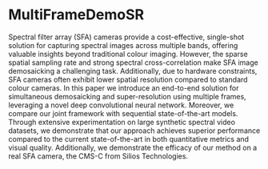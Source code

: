 # MultiFrameDemoSR

Spectral filter array (SFA) cameras provide a cost-effective, single-shot solution for capturing spectral images across multiple bands, offering valuable insights beyond traditional colour imaging. However, the sparse spatial sampling rate and strong spectral cross-correlation make SFA image demosaicking a challenging task. Additionally, due to hardware constraints, SFA cameras often exhibit lower spatial resolution compared to standard colour cameras. In this paper we introduce an end-to-end solution for simultaneous demosaicking and super-resolution using multiple frames, leveraging a novel deep convolutional neural network. Moreover, we compare our joint framework with sequential state-of-the-art models. Through extensive experimentation on large synthetic spectral video datasets, we demonstrate that our approach achieves superior performance compared to the current state-of-the-art in both quantitative metrics and visual quality. Additionally, we demonstrate the efficacy of our method on a real SFA camera, the CMS-C from Silios Technologies.
